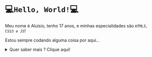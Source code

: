 # 💻`Hello, World!`💻

Meu nome é Aluísio, tenho 17 anos, e minhas especialidades são _`HTML5, CSS3 e JS`_!

Estou sempre codando alguma coisa por aqui...

<details><summary>Quer saber mais ? Clique aqui!</summary>
    <h3>Minhas Habilidades:</h3>
    <p><strong>Avançado > Médio > Iniciante > Básico</strong></p>
    <ul>
        <li><code><em>HTML5</em></code> <strong>(Médio)</strong></li>
        <li>
            <code><em>CSS3</em></code> <strong>(Médio)</strong>
            <ul>
                <li><code><em>Less</em></code> <strong>(Iniciante)</strong></li>
            </ul>
        </li>
        <li>
            <code><em>JavaScript</em></code> <strong>(Médio)</strong>
            <ul>
                <li><code><em>TypeScript</em></code> <strong>(Médio)</strong></li>
                <li><code><em>jQuery</em></code> <strong>(Iniciante)</strong></li>
            </ul>
        </li>
        <li><code><em>Python</em></code> <strong>(Iniciante)</strong></li>
        <li><code><em>Java</em></code> <strong>(Básico)</strong></li>
        <li><code><em>ShellScript</em></code> <strong>(Básico)</strong></li>
    </ul>
    <h3>Contato</h3>
    <p>
        <a href="mailto:lulu70638@gmail.com"><img src="./gmail.png"></a>
        <a href="https://www.linkedin.com/in/aluisio-netto-1721b4225/"><img src="./linkedin.png"></a> 
    </p>
    <div>Gmail icon made by <a href="https://www.flaticon.com/authors/pixel-perfect" title="Pixel perfect">Pixel perfect</a> from <a href="https://www.flaticon.com/" title="Flaticon">www.flaticon.com</a></div>
    <div>LinkedIn icon made by<a href="https://www.flaticon.com/authors/riajulislam" title="riajulislam">riajulislam</a> from <a href="https://www.flaticon.com/" title="Flaticon">www.flaticon.com</a></div> 
</details>
